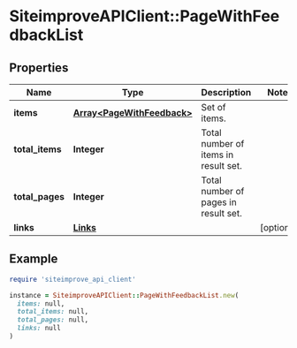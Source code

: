# SiteimproveAPIClient::PageWithFeedbackList

## Properties

| Name | Type | Description | Notes |
| ---- | ---- | ----------- | ----- |
| **items** | [**Array&lt;PageWithFeedback&gt;**](PageWithFeedback.md) | Set of items. |  |
| **total_items** | **Integer** | Total number of items in result set. |  |
| **total_pages** | **Integer** | Total number of pages in result set. |  |
| **links** | [**Links**](Links.md) |  | [optional] |

## Example

```ruby
require 'siteimprove_api_client'

instance = SiteimproveAPIClient::PageWithFeedbackList.new(
  items: null,
  total_items: null,
  total_pages: null,
  links: null
)
```

